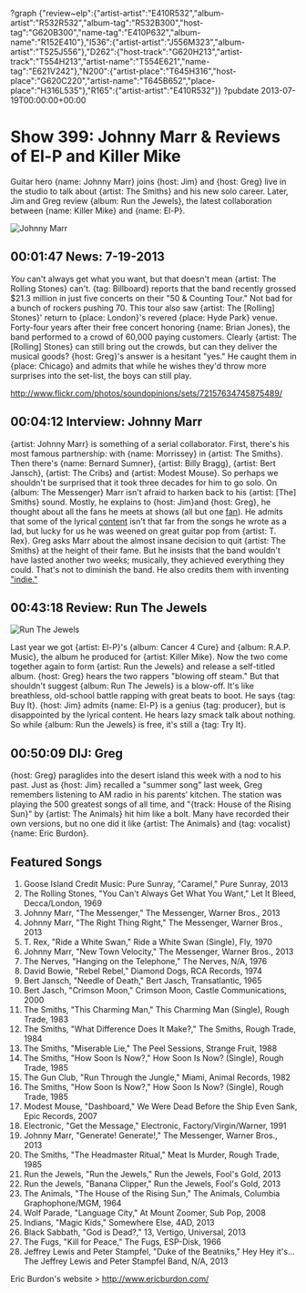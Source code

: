 ?graph {"review~elp":{"artist-artist":"E410R532","album-artist":"R532R532","album-tag":"R532B300","host-tag":"G620B300","name-tag":"E410P632","album-name":"R152E410"},"I536":{"artist-artist":"J556M323","album-artist":"T525J556"},"D262":{"host-track":"G620H213","artist-track":"T554H213","artist-name":"T554E621","name-tag":"E621V242"},"N200":{"artist-place":"T645H316","host-place":"G620C220","artist-name":"T645B652","place-place":"H316L535"},"R165":{"artist-artist":"E410R532"}}
?pubdate 2013-07-19T00:00:00+00:00

# Show 399: Johnny Marr & Reviews of El-P and Killer Mike
Guitar hero {name: Johnny Marr} joins {host: Jim} and {host: Greg} live in the studio to talk about {artist: The Smiths} and his new solo career. Later, Jim and Greg review {album: Run the Jewels}, the latest collaboration between {name: Killer Mike} and {name: El-P}.

![Johnny Marr](http://sound-images.s3.amazonaws.com/images/2013/johnnymarr2.jpg)

## 00:01:47 News: 7-19-2013
*You* can't always get what you want, but that doesn't mean {artist: The Rolling Stones} can't. {tag: Billboard} reports that the band recently grossed $21.3 million in just five concerts on their "50 & Counting Tour." Not bad for a bunch of rockers pushing 70. This tour also saw {artist: The [Rolling] Stones}' return to {place: London}'s revered {place: Hyde Park} venue. Forty-four years after their free concert honoring {name: Brian Jones}, the band performed to a crowd of 60,000 paying customers. Clearly {artist: The [Rolling] Stones} can still bring out the crowds, but can they deliver the musical goods? {host: Greg}'s answer is a hesitant "yes." He caught them in {place: Chicago} and admits that while he wishes they'd throw more surprises into the set-list, the boys can still play.

http://www.flickr.com/photos/soundopinions/sets/72157634745875489/

## 00:04:12 Interview: Johnny Marr
{artist: Johnny Marr} is something of a serial collaborator. First, there's his most famous partnership: with {name: Morrissey} in {artist: The Smiths}. Then there's {name: Bernard Sumner}, {artist: Billy Bragg}, {artist: Bert Jansch}, {artist: The Cribs} and {artist: Modest Mouse}. So perhaps we shouldn't be surprised that it took three decades for him to go solo. On {album: The Messenger} Marr isn't afraid to harken back to his {artist: [The] Smiths} sound. Mostly, he explains to {host: Jim}and {host: Greg}, he thought about all the fans he meets at shows (all but one [fan](http://www.nme.com/news/the-smiths/70703)). He admits that some of the lyrical [content](http://www.lyricsty.com/johnny-marr-new-town-velocity-lyrics.html) isn't that far from the songs he wrote as a lad, but lucky for us he was weened on great guitar pop from {artist: T. Rex}. Greg asks Marr about the almost insane decision to quit {artist: The Smiths} at the height of their fame. But he insists that the band wouldn't have lasted another two weeks; musically, they achieved everything they could. That's not to diminish the band. He also credits them with inventing ["indie."](http://www.guardian.co.uk/music/2013/jan/11/johnny-marr-smiths-morrissey-politics-pop)

## 00:43:18 Review: Run The Jewels
![Run The Jewels](http://is4.mzstatic.com/image/thumb/Music1/v4/72/f1/5f/72f15f23-217c-268c-60e2-0c3e6e07f37b/source/600x600bb.jpg "732932144/1020437825")

Last year we got {artist: El-P}'s {album: Cancer 4 Cure} and {album: R.A.P. Music}, the album he produced for {artist: Killer Mike}. Now the two come together again to form {artist: Run the Jewels} and release a self-titled album. {host: Greg} hears the two rappers "blowing off steam." But that shouldn't suggest {album: Run The Jewels} is a blow-off. It's like breathless, old-school battle rapping with great beats to boot. He says {tag: Buy It}. {host: Jim} admits {name: El-P} is a genius {tag: producer}, but is disappointed by the lyrical content. He hears lazy smack talk about nothing. So while {album: Run the Jewels} is free, it's still a {tag: Try It}.

## 00:50:09 DIJ: Greg
{host: Greg} paraglides into the desert island this week with a nod to his past. Just as {host: Jim} recalled a "summer song" last week, Greg remembers listening to AM radio in his parents' kitchen. The station was playing the 500 greatest songs of all time, and "{track: House of the Rising Sun}" by {artist: The Animals} hit him like a bolt. Many have recorded their own versions, but no one did it like {artist: The Animals} and {tag: vocalist} {name: Eric Burdon}.

## Featured Songs
1. Goose Island Credit Music: Pure Sunray, "Caramel," Pure Sunray, 2013
2. The Rolling Stones, "You Can't Always Get What You Want," Let It Bleed, Decca/London, 1969
3. Johnny Marr, "The Messenger," The Messenger, Warner Bros., 2013
4. Johnny Marr, "The Right Thing Right," The Messenger, Warner Bros., 2013
5. T. Rex, "Ride a White Swan," Ride a White Swan (Single), Fly, 1970
6. Johnny Marr, "New Town Velocity," The Messenger, Warner Bros., 2013
7. The Nerves, "Hanging on the Telephone," The Nerves, N/A, 1976
8. David Bowie, "Rebel Rebel," Diamond Dogs, RCA Records, 1974
9. Bert Jansch, "Needle of Death," Bert Jasch, Transatlantic, 1965
10. Bert Jasch, "Crimson Moon," Crimson Moon, Castle Communications, 2000
11. The Smiths, "This Charming Man," This Charming Man (Single), Rough Trade, 1983
12. The Smiths, "What Difference Does It Make?," The Smiths, Rough Trade, 1984
13. The Smiths, "Miserable Lie," The Peel Sessions, Strange Fruit, 1988
14. The Smiths, "How Soon Is Now?," How Soon Is Now? (Single), Rough Trade, 1985
15. The Gun Club, "Run Through the Jungle," Miami, Animal Records, 1982
16. The Smiths, "How Soon Is Now?," How Soon Is Now? (Single), Rough Trade, 1985
17. Modest Mouse, "Dashboard," We Were Dead Before the Ship Even Sank, Epic Records, 2007
18. Electronic, "Get the Message," Electronic, Factory/Virgin/Warner, 1991
19. Johnny Marr, "Generate! Generate!," The Messenger, Warner Bros., 2013
20. The Smiths, "The Headmaster Ritual," Meat Is Murder, Rough Trade, 1985
21. Run the Jewels, "Run the Jewels," Run the Jewels, Fool's Gold, 2013
22. Run the Jewels, "Banana Clipper," Run the Jewels, Fool's Gold, 2013
23. The Animals, "The House of the Rising Sun," The Animals, Columbia Graphophone/MGM, 1964
24. Wolf Parade, "Language City," At Mount Zoomer, Sub Pop, 2008
25. Indians, "Magic Kids," Somewhere Else, 4AD, 2013
26. Black Sabbath, "God is Dead?," 13, Vertigo, Universal, 2013
27. The Fugs, "Kill for Peace," The Fugs, ESP-Disk, 1966
28. Jeffrey Lewis and Peter Stampfel, "Duke of the Beatniks," Hey Hey it's... The Jeffrey Lewis and Peter Stampfel Band, N/A, 2013



Eric Burdon's website > http://www.ericburdon.com/